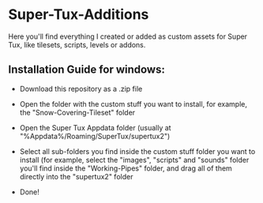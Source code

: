 # Super-Tux-Additions
Here you'll find everything I created or added as custom assets for Super Tux, like tilesets, scripts, levels or addons.

## Installation Guide for windows:
* Download this repository as a .zip file

* Open the folder with the custom stuff you want to install, for example, the "Snow-Covering-Tileset" folder

* Open the Super Tux Appdata folder (usually at "%Appdata%/Roaming/SuperTux/supertux2")

* Select all sub-folders you find inside the custom stuff folder you want to install (for example, select the "images", "scripts" and "sounds" folder you'll find inside the "Working-Pipes" folder, and drag all of them directly into the "supertux2" folder

* Done!
